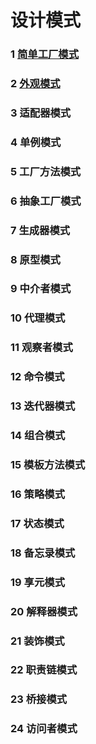 # 设计模式  
### 1 [简单工厂模式](https://github.com/KevenPotter/design-patterns/blob/master/src/main/java/cn/kevenpotter/designpatterns/simpleFactory/Overview.md)  
### 2 [外观模式](https://github.com/KevenPotter/design-patterns/blob/master/src/main/java/cn/kevenpotter/designpatterns/facade/Overview.md)  
### 3 适配器模式  
### 4 单例模式  
### 5 工厂方法模式  
### 6 抽象工厂模式  
### 7 生成器模式  
### 8 原型模式  
### 9 中介者模式  
### 10 代理模式  
### 11 观察者模式  
### 12 命令模式  
### 13 迭代器模式  
### 14 组合模式  
### 15 模板方法模式  
### 16 策略模式  
### 17 状态模式  
### 18 备忘录模式  
### 19 享元模式  
### 20 解释器模式  
### 21 装饰模式  
### 22 职责链模式  
### 23 桥接模式  
### 24 访问者模式  
